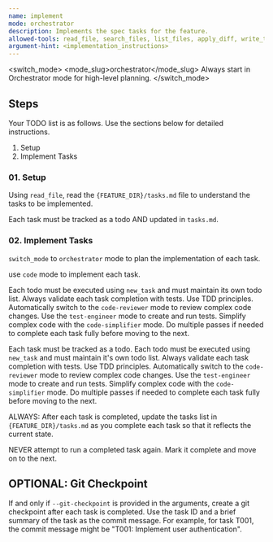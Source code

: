 ```yaml
---
name: implement
mode: orchestrator
description: Implements the spec tasks for the feature.
allowed-tools: read_file, search_files, list_files, apply_diff, write_to_file, execute_command, switch_mode, new_task, ask_followup_question, attempt_completion, update_todo_list
argument-hint: <implementation_instructions>
---
```


<switch_mode>
<mode_slug>orchestrator</mode_slug>
<reason>Always start in Orchestrator mode for high-level planning.</reason>
</switch_mode>

## Steps

Your TODO list is as follows. Use the sections below for detailed instructions.

1. Setup
2. Implement Tasks

### 01. Setup

Using `read_file`, read the `{FEATURE_DIR}/tasks.md` file to understand the
tasks to be implemented.

Each task must be tracked as a todo AND updated in `tasks.md`.

### 02. Implement Tasks

`switch_mode` to `orchestrator` mode to plan the implementation of each task.

use `code` mode to implement each task.

Each todo must be executed using `new_task` and must
maintain its own todo list. Always validate each task completion with tests.
Use TDD principles. Automatically switch to the `code-reviewer` mode to review
complex code changes. Use the `test-engineer` mode to create and run tests.
Simplify complex code with the `code-simplifier` mode. Do multiple passes if
needed to complete each task fully before moving to the next.

Each task must
be tracked as a todo. Each todo must be executed using `new_task` and must
maintain it's own todo list. Always validate each task completion with tests.
Use TDD principles. Automatically switch to the `code-reviewer` mode to review
complex code changes. Use the `test-engineer` mode to create and run tests.
Simplify complex code with the `code-simplifier` mode. Do multiple passes if
needed to complete each task fully before moving to the next.

ALWAYS: After each task is completed, update the tasks list in
`{FEATURE_DIR}/tasks.md` as you complete each task so that it reflects the
current state.

NEVER attempt to run a completed task again. Mark it complete and move on to the
next.

## OPTIONAL: Git Checkpoint

If and only if `--git-checkpoint` is provided in the arguments, create a git
checkpoint after each task is completed. Use the task ID and a brief summary of
the task as the commit message. For example, for task T001, the commit message
might be "T001: Implement user authentication".
